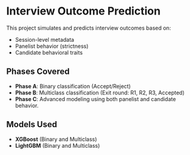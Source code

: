 # Interview Outcome Prediction

This project simulates and predicts interview outcomes based on:
- Session-level metadata
- Panelist behavior (strictness)
- Candidate behavioral traits

## Phases Covered
- **Phase A**: Binary classification (Accept/Reject)
- **Phase B**: Multiclass classification (Exit round: R1, R2, R3, Accepted)
- **Phase C**: Advanced modeling using both panelist and candidate behavior.

## Models Used
- **XGBoost** (Binary and Multiclass)
- **LightGBM** (Binary and Multiclass) 